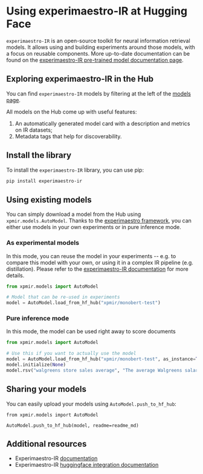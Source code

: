 # Using experimaestro-IR at Hugging Face

`experimaestro-IR` is an open-source toolkit for neural information retrieval models. It allows using and building experiments around those models, with a focus on reusable components. More up-to-date documentation can be found on the [experimaestro-IR pre-trained model documentation page](https://experimaestro-ir.readthedocs.io/en/latest/pretrained.html).

## Exploring experimaestro-IR in the Hub

You can find `experimaestro-IR` models by filtering at the left of the [models page](https://huggingface.co/models?library=xpmir).

All models on the Hub come up with useful features:
1. An automatically generated model card with a description and metrics on IR datasets;
2. Metadata tags that help for discoverability.


## Install the library
To install the `experimaestro-IR` library, you can use pip:

```sh
pip install experimaestro-ir
```

## Using existing models

You can simply download a model from the Hub using `xpmir.models.AutoModel`. 
Thanks to the [experimaestro framework](https://github.com/experimaestro/experimaestro-python), 
you can either use models in your own experiments or in pure inference mode.

### As experimental models

In this mode, you can reuse the model in your experiments -- e.g. to compare this model
with your own, or using it in a complex IR pipeline (e.g. distillation). Please
refer to the [experimaestro-IR documentation](https://experimaestro-ir.readthedocs.io/)
for more details.

```py
from xpmir.models import AutoModel

# Model that can be re-used in experiments
model = AutoModel.load_from_hf_hub("xpmir/monobert-test")
```

### Pure inference mode

In this mode, the model can be used right away to score documents

```py
from xpmir.models import AutoModel

# Use this if you want to actually use the model
model = AutoModel.load_from_hf_hub("xpmir/monobert-test", as_instance=True)
model.initialize(None)
model.rsv("walgreens store sales average", "The average Walgreens salary ranges...")
```


## Sharing your models

You can easily upload your models using `AutoModel.push_to_hf_hub`:

```
from xpmir.models import AutoModel

AutoModel.push_to_hf_hub(model, readme=readme_md)
```

## Additional resources

* Experimaestro-IR [documentation](https://experimaestro-ir.readthedocs.io/en/latest/pretrained.html)
* Experimaestro-IR [huggingface integration documentation](https://experimaestro-ir.readthedocs.io/en/latest/pretrained.html)
